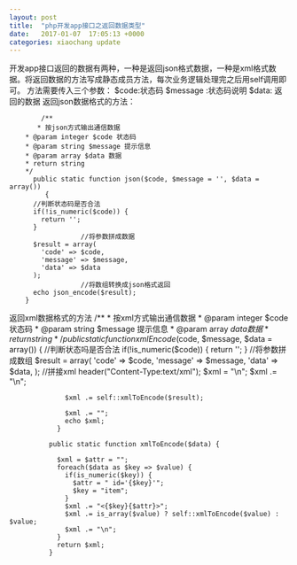 ```yaml
---
layout: post
title:  "php开发app接口之返回数据类型"
date:   2017-01-07  17:05:13 +0000
categories: xiaochang update
---
```


开发app接口返回的数据有两种，一种是返回json格式数据，一种是xml格式数据。将返回数据的方法写成静态成员方法，每次业务逻辑处理完之后用self调用即可。
方法需要传入三个参数：
$code:状态码
$message :状态码说明
$data: 返回的数据
返回json数据格式的方法：


            /**
           * 按json方式输出通信数据
        * @param integer $code 状态码
        * @param string $message 提示信息
        * @param array $data 数据
        * return string
        */
          public static function json($code, $message = '', $data = array()) 
             {
          //判断状态码是否合法
          if(!is_numeric($code)) {
            return '';
          }
                      //将参数拼成数据
          $result = array(
            'code' => $code,
            'message' => $message,
            'data' => $data
          );
                      //将数组转换成json格式返回
          echo json_encode($result);
        }
        
        
返回xml数据格式的方法
              /**
                * 按xml方式输出通信数据
                * @param integer $code 状态码
                * @param string $message 提示信息
                * @param array $data 数据
                * return string
                */
                public static function xmlEncode($code, $message, $data = array()) {
                              //判断状态吗是否合法
                  if(!is_numeric($code)) {
                    return '';
                  }
                              //将参数拼成数组
                  $result = array(
                    'code' => $code,
                    'message' => $message,
                    'data' => $data,
                  );
                              //拼接xml
                  header("Content-Type:text/xml");
                  $xml = "\n";
                  $xml .= "\n";

                  $xml .= self::xmlToEncode($result);

                  $xml .= "";
                  echo $xml;
                }

              public static function xmlToEncode($data) {

                $xml = $attr = "";
                foreach($data as $key => $value) {
                  if(is_numeric($key)) {
                    $attr = " id='{$key}'";
                    $key = "item";
                  }
                  $xml .= "<{$key}{$attr}>";
                  $xml .= is_array($value) ? self::xmlToEncode($value) : $value;
                  $xml .= "\n";
                }
                return $xml;
              }
